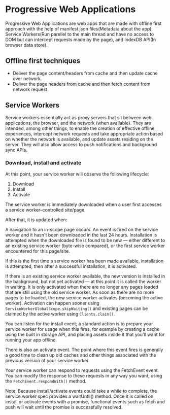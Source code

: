 # Progressive Web Applications

<p>

Progressive Web Applications are web apps that are made with offline first approach with the help of manifest.json files(Metadata about the app), Service Workers(Run parellel to the main thread and have no access to DOM but can intercept requests made by the page), and IndexDB API(In browser data store).

</p>

## Offline first techniques
- Deliver the page content/headers from cache and then update cache over network.
- Deliver the page headers from cache and then fetch content from network request


## Service Workers

<p> 

Service workers essentially act as proxy servers that sit between web applications, the browser, and the network (when available). They are intended, among other things, to enable the creation of effective offline experiences, intercept network requests and take appropriate action based on whether the network is available, and update assets residing on the server. They will also allow access to push notifications and background sync APIs.

</p>

### Download, install and activate

<p>

At this point, your service worker will observe the following lifecycle:

1. Download
2. Install
3. Activate

The service worker is immediately downloaded when a user first accesses a service worker–controlled site/page.

After that, it is updated when:

A navigation to an in-scope page occurs.
An event is fired on the service worker and it hasn't been downloaded in the last 24 hours.
Installation is attempted when the downloaded file is found to be new — either different to an existing service worker (byte-wise compared), or the first service worker encountered for this page/site.

If this is the first time a service worker has been made available, installation is attempted, then after a successful installation, it is activated.

If there is an existing service worker available, the new version is installed in the background, but not yet activated — at this point it is called the worker in waiting. It is only activated when there are no longer any pages loaded that are still using the old service worker. As soon as there are no more pages to be loaded, the new service worker activates (becoming the active worker). Activation can happen sooner using `ServiceWorkerGlobalScope.skipWaiting()` and existing pages can be claimed by the active worker using `Clients.claim()`.

You can listen for the install event; a standard action is to prepare your service worker for usage when this fires, for example by creating a cache using the built in storage API, and placing assets inside it that you'll want for running your app offline.

There is also an activate event. The point where this event fires is generally a good time to clean up old caches and other things associated with the previous version of your service worker.

Your service worker can respond to requests using the FetchEvent event. You can modify the response to these requests in any way you want, using the `FetchEvent.respondWith()` method.

Note: Because install/activate events could take a while to complete, the service worker spec provides a waitUntil() method. Once it is called on install or activate events with a promise, functional events such as fetch and push will wait until the promise is successfully resolved.

</p>